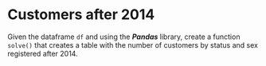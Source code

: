 # Customers after 2014

Given the dataframe ```df``` and using the ***Pandas*** library, create a function ```solve()``` that creates a table with the number of customers by status and sex registered after 2014.